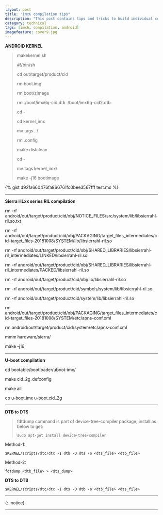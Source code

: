 ```yaml
---
layout: post
title: "imx6 compilation tips"
description: "This post contains tips and tricks to build individual components on imx6 android based devices."
category: technical
tags: [imx6, compilation, android]
imagefeature: cover9.jpg
---
```


**ANDROID KERNEL**

> makekernel.sh
> 
> #!/bin/sh
> 
> cd out/target/product/cid
> 
> rm boot.img
> 
> rm boot/zImage
> 
> rm ./boot/imx6q-cid.dtb ./boot/imx6q-cid2.dtb
> 
> cd -
> 
> cd kernel_imx
> 
> mv tags ../
> 
> rm .config
> 
> make distclean
> 
> cd -
> 
> mv tags kernel_imx/
> 
> make -j16 bootimage
>

{% gist d92fa660476fa866761fc0bee3567fff test.md %}

---

**Sierra HLxx series RIL compilation**

rm -rf android/out/target/product/cid/obj/NOTICE_FILES/src/system/lib/libsierrahl-ril.so.txt

rm -rf android/out/target/product/cid/obj/PACKAGING/target_files_intermediates/cid-target_files-20181008/SYSTEM/lib/libsierrahl-ril.so

rm -rf android/out/target/product/cid/obj/SHARED_LIBRARIES/libsierrahl-ril_intermediates/LINKED/libsierrahl-ril.so

rm -rf android/out/target/product/cid/obj/SHARED_LIBRARIES/libsierrahl-ril_intermediates/PACKED/libsierrahl-ril.so

rm -rf android/out/target/product/cid/obj/lib/libsierrahl-ril.so

rm -rf android/out/target/product/cid/symbols/system/lib/libsierrahl-ril.so

rm -rf android/out/target/product/cid/system/lib/libsierrahl-ril.so

rm android/out/target/product/cid/obj/PACKAGING/target_files_intermediates/cid-target_files-20181008/SYSTEM/etc/apns-conf.xml

rm android/out/target/product/cid/system/etc/apns-conf.xml

mmm hardware/sierra/

make -j16

---

**U-boot compilation**

cd bootable/bootloader/uboot-imx/

make cid_2g_defconfig

make all

cp u-boot.imx u-boot.cid_2g

---

**DTB to DTS**

> fdtdump command is part of device-tree-compiler package, install as below to get:
>
> `sudo apt-get install device-tree-compiler`


Method-1:

`$KERNEL/scripts/dtc/dtc -I dtb -O dts -o <dts_file> <dtb_file>`

Method-2:

`fdtdump <dtb_file> > <dts_dump>`


**DTS to DTB**

`$KERNEL/scripts/dtc/dtc -I dts -O dtb -o <dtb_file> <dts_file>`

---


{: .notice}

---


